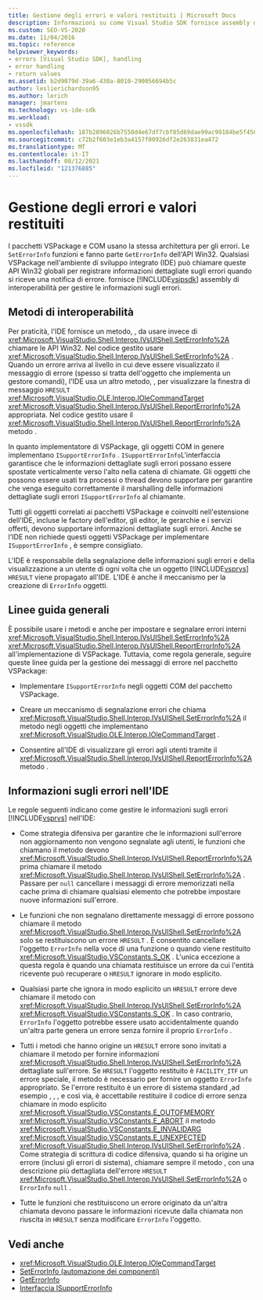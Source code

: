 ```yaml
---
title: Gestione degli errori e valori restituiti | Microsoft Docs
description: Informazioni su come Visual Studio SDK fornisce assembly di interoperabilità per registrare informazioni dettagliate sugli errori quando si riceve una notifica di errore.
ms.custom: SEO-VS-2020
ms.date: 11/04/2016
ms.topic: reference
helpviewer_keywords:
- errors [Visual Studio SDK], handling
- error handling
- return values
ms.assetid: b2d9079d-39a6-438a-8010-290056694b5c
author: leslierichardson95
ms.author: lerich
manager: jmartens
ms.technology: vs-ide-sdk
ms.workload:
- vssdk
ms.openlocfilehash: 187b2896026b7550d4e67df7cbf85d69dae99ac99184be5f456b19d7a862b16d
ms.sourcegitcommit: c72b2f603e1eb3a4157f00926df2e263831ea472
ms.translationtype: MT
ms.contentlocale: it-IT
ms.lasthandoff: 08/12/2021
ms.locfileid: "121376885"
---
```

# <a name="error-handling-and-return-values"></a>Gestione degli errori e valori restituiti
I pacchetti VSPackage e COM usano la stessa architettura per gli errori. Le `SetErrorInfo` funzioni e fanno parte `GetErrorInfo` dell'API Win32. Qualsiasi VSPackage nell'ambiente di sviluppo integrato (IDE) può chiamare queste API Win32 globali per registrare informazioni dettagliate sugli errori quando si riceve una notifica di errore. fornisce [!INCLUDE[vsipsdk](../extensibility/includes/vsipsdk_md.md)] assembly di interoperabilità per gestire le informazioni sugli errori.

## <a name="interop-methods"></a>Metodi di interoperabilità
 Per praticità, l'IDE fornisce un metodo, , da usare invece di <xref:Microsoft.VisualStudio.Shell.Interop.IVsUIShell.SetErrorInfo%2A> chiamare le API Win32. Nel codice gestito usare <xref:Microsoft.VisualStudio.Shell.Interop.IVsUIShell.SetErrorInfo%2A> . Quando un errore arriva al livello in cui deve essere visualizzato il messaggio di errore (spesso si tratta dell'oggetto che implementa un gestore comandi), l'IDE usa un altro metodo, , per visualizzare la finestra di messaggio `HRESULT` <xref:Microsoft.VisualStudio.OLE.Interop.IOleCommandTarget> <xref:Microsoft.VisualStudio.Shell.Interop.IVsUIShell.ReportErrorInfo%2A> appropriata. Nel codice gestito usare il <xref:Microsoft.VisualStudio.Shell.Interop.IVsUIShell.ReportErrorInfo%2A> metodo .

 In quanto implementatore di VSPackage, gli oggetti COM in genere implementano `ISupportErrorInfo` . `ISupportErrorInfo`L'interfaccia garantisce che le informazioni dettagliate sugli errori possano essere spostate verticalmente verso l'alto nella catena di chiamate. Gli oggetti che possono essere usati tra processi o thread devono supportare per garantire che venga eseguito correttamente il marshalling delle informazioni dettagliate sugli errori `ISupportErrorInfo` al chiamante.

 Tutti gli oggetti correlati ai pacchetti VSPackage e coinvolti nell'estensione dell'IDE, incluse le factory dell'editor, gli editor, le gerarchie e i servizi offerti, devono supportare informazioni dettagliate sugli errori. Anche se l'IDE non richiede questi oggetti VSPackage per implementare `ISupportErrorInfo` , è sempre consigliato.

 L'IDE è responsabile della segnalazione delle informazioni sugli errori e della visualizzazione a un utente di ogni volta che un oggetto [!INCLUDE[vsprvs](../code-quality/includes/vsprvs_md.md)] `HRESULT` viene propagato all'IDE. L'IDE è anche il meccanismo per la creazione di `ErrorInfo` oggetti.

## <a name="general-guidelines"></a>Linee guida generali
 È possibile usare i metodi e anche per impostare e segnalare errori interni <xref:Microsoft.VisualStudio.Shell.Interop.IVsUIShell.SetErrorInfo%2A> <xref:Microsoft.VisualStudio.Shell.Interop.IVsUIShell.ReportErrorInfo%2A> all'implementazione di VSPackage. Tuttavia, come regola generale, seguire queste linee guida per la gestione dei messaggi di errore nel pacchetto VSPackage:

- Implementare `ISupportErrorInfo` negli oggetti COM del pacchetto VSPackage.

- Creare un meccanismo di segnalazione errori che chiama <xref:Microsoft.VisualStudio.Shell.Interop.IVsUIShell.SetErrorInfo%2A> il metodo negli oggetti che implementano <xref:Microsoft.VisualStudio.OLE.Interop.IOleCommandTarget> .

- Consentire all'IDE di visualizzare gli errori agli utenti tramite il <xref:Microsoft.VisualStudio.Shell.Interop.IVsUIShell.ReportErrorInfo%2A> metodo .

## <a name="error-information-in-the-ide"></a>Informazioni sugli errori nell'IDE
 Le regole seguenti indicano come gestire le informazioni sugli errori [!INCLUDE[vsprvs](../code-quality/includes/vsprvs_md.md)] nell'IDE:

- Come strategia difensiva per garantire che le informazioni sull'errore non aggiornamento non vengono segnalate agli utenti, le funzioni che chiamano il metodo devono <xref:Microsoft.VisualStudio.Shell.Interop.IVsUIShell.ReportErrorInfo%2A> prima chiamare il metodo <xref:Microsoft.VisualStudio.Shell.Interop.IVsUIShell.SetErrorInfo%2A> . Passare per `null` cancellare i messaggi di errore memorizzati nella cache prima di chiamare qualsiasi elemento che potrebbe impostare nuove informazioni sull'errore.

- Le funzioni che non segnalano direttamente messaggi di errore possono chiamare il metodo <xref:Microsoft.VisualStudio.Shell.Interop.IVsUIShell.SetErrorInfo%2A> solo se restituiscono un errore `HRESULT` . È consentito cancellare l'oggetto `ErrorInfo` nella voce di una funzione o quando viene restituito <xref:Microsoft.VisualStudio.VSConstants.S_OK> . L'unica eccezione a questa regola è quando una chiamata restituisce un errore da cui l'entità ricevente può recuperare o `HRESULT` ignorare in modo esplicito.

- Qualsiasi parte che ignora in modo esplicito un `HRESULT` errore deve chiamare il metodo con <xref:Microsoft.VisualStudio.Shell.Interop.IVsUIShell.SetErrorInfo%2A> <xref:Microsoft.VisualStudio.VSConstants.S_OK> . In caso contrario, `ErrorInfo` l'oggetto potrebbe essere usato accidentalmente quando un'altra parte genera un errore senza fornire il proprio `ErrorInfo` .

- Tutti i metodi che hanno origine un `HRESULT` errore sono invitati a chiamare il metodo per fornire informazioni <xref:Microsoft.VisualStudio.Shell.Interop.IVsUIShell.SetErrorInfo%2A> dettagliate sull'errore. Se `HRESULT` l'oggetto restituito è `FACILITY_ITF` un errore speciale, il metodo è necessario per fornire un oggetto `ErrorInfo` appropriato. Se l'errore restituito è un errore di sistema standard ,ad esempio , , , e così via, è accettabile restituire il codice di errore senza chiamare in modo esplicito <xref:Microsoft.VisualStudio.VSConstants.E_OUTOFMEMORY> <xref:Microsoft.VisualStudio.VSConstants.E_ABORT> il metodo <xref:Microsoft.VisualStudio.VSConstants.E_INVALIDARG> <xref:Microsoft.VisualStudio.VSConstants.E_UNEXPECTED> <xref:Microsoft.VisualStudio.Shell.Interop.IVsUIShell.SetErrorInfo%2A> . Come strategia di scrittura di codice difensiva, quando si ha origine un errore (inclusi gli errori di sistema), chiamare sempre il metodo , con una descrizione più dettagliata dell'errore `HRESULT` <xref:Microsoft.VisualStudio.Shell.Interop.IVsUIShell.SetErrorInfo%2A> o `ErrorInfo` `null` .

- Tutte le funzioni che restituiscono un errore originato da un'altra chiamata devono passare le informazioni ricevute dalla chiamata non riuscita in `HRESULT` senza modificare `ErrorInfo` l'oggetto.

## <a name="see-also"></a>Vedi anche
- <xref:Microsoft.VisualStudio.OLE.Interop.IOleCommandTarget>
- [SetErrorInfo (automazione dei componenti)](/previous-versions/windows/desktop/api/oleauto/nf-oleauto-seterrorinfo)
- [GetErrorInfo](/previous-versions/windows/desktop/api/oleauto/nf-oleauto-geterrorinfo)
- [Interfaccia ISupportErrorInfo](/previous-versions/windows/desktop/api/oaidl/nn-oaidl-isupporterrorinfo)

